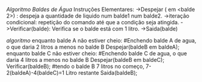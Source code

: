 *Algoritmo Baldes de Água*
Instruções Elementares:
->Despejar (<balde1> em <balde 2>) : despeja a quantidade de liquido num balde1 num balde2.
->iteração condicional: repetição do comando até que a condição seja atingida.
->Verificar(balde): Verifica se o balde está com 1 litro.
->Saida(balde) 

*algoritmo*
	enquanto balde A não estiver cheio:	#Enchendo balde A de agua, o que daria 2 litros a menos no balde B
		Despejar(baldeB em baldeA);
	enquanto balde C não estiver cheio:	#Enchendo balde C de agua, o que daria 4 litros a menos no balde B
		Despejar(baldeB em baldeC);
	Verificar(baldeB);	#tendo o balde B 7 litros no começo, 7-2(baldeA)-4(baldeC)=1 Litro restante	
	Saida(baldeB);